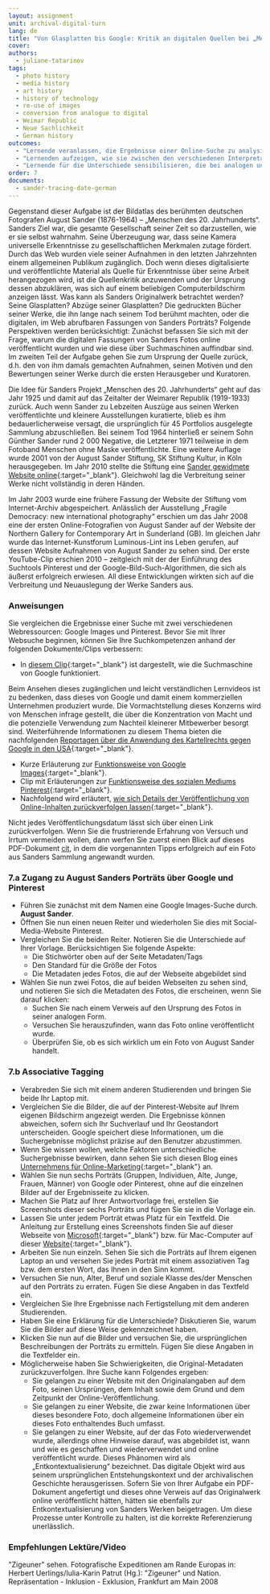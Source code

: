 ```yaml
---
layout: assignment
unit: archival-digital-turn
lang: de
title: "Von Glasplatten bis Google: Kritik an digitalen Quellen bei „Menschen des 20. Jahrhunderts“ von August Sander"
cover:
authors:
  - juliane-tatarinov
tags:
  - photo history
  - media history
  - art history
  - history of technology
  - re-use of images
  - conversion from analogue to digital
  - Weimar Republic
  - Neue Sachlichkeit
  - German history
outcomes:
  - "Lernende veranlassen, die Ergebnisse einer Online-Suche zu analysieren und herauszufinden, wie dies von den Eigenschaften der Suchmaschine festgelegt wird."
  - "Lernenden aufzeigen, wie sie zwischen den verschiedenen Interpretationsschichten unterscheiden, wenn sie Quellenkritik auf analoge Fotos anwenden, die online veröffentlicht wurden"
  - "Lernende für die Unterschiede sensibilisieren, die bei analogen und digitalen Quellen im Hinblick auf den informationsspezifischen und artefaktischen Wert bestehen."
order: 7
documents:
  - sander-tracing-date-german
---
```


Gegenstand dieser Aufgabe ist der Bildatlas des berühmten deutschen Fotografen August Sander (1876-1964) – „Menschen des 20. Jahrhunderts“. Sanders Ziel war, die gesamte Gesellschaft seiner Zeit so darzustellen, wie er sie selbst wahrnahm. Seine Überzeugung war, dass seine Kamera universelle Erkenntnisse zu gesellschaftlichen Merkmalen zutage fördert. Durch das Web wurden viele seiner Aufnahmen in den letzten Jahrzehnten einem allgemeinen Publikum zugänglich. Doch wenn dieses digitalisierte und veröffentlichte Material als Quelle für Erkenntnisse über seine Arbeit herangezogen wird, ist die Quellenkritik anzuwenden und der Ursprung dessen abzuklären, was sich auf einem beliebigen Computerbildschirm anzeigen lässt. Was kann als Sanders Originalwerk betrachtet werden? Seine Glasplatten? Abzüge seiner Glasplatten? Die gedruckten Bücher seiner Werke, die ihn lange nach seinem Tod berühmt machten, oder die digitalen, im Web abrufbaren Fassungen von Sanders Porträts? Folgende Perspektiven werden berücksichtigt: Zunächst befassen Sie sich mit der Frage, warum die digitalen Fassungen von Sanders Fotos online veröffentlicht wurden und wie diese über Suchmaschinen auffindbar sind. Im zweiten Teil der Aufgabe gehen Sie zum Ursprung der Quelle zurück, d.h. den von ihm damals gemachten Aufnahmen, seinen Motiven und den Bewertungen seiner Werke durch die ersten Herausgeber und Kuratoren.

Die Idee für Sanders Projekt „Menschen des 20. Jahrhunderts“ geht auf das Jahr 1925 und damit auf das Zeitalter der Weimarer Republik (1919-1933) zurück. Auch wenn Sander zu Lebzeiten Auszüge aus seinen Werken veröffentlichte und kleinere Ausstellungen kuratierte, blieb es ihm bedauerlicherweise versagt, die ursprünglich für 45 Portfolios ausgelegte Sammlung abzuschließen. Bei seinem Tod 1964 hinterließ er seinem Sohn Günther Sander rund 2 000 Negative, die Letzterer 1971 teilweise in dem Fotoband Menschen ohne Maske veröffentlichte. Eine weitere Auflage wurde 2001 von der August Sander Stiftung, SK Stiftung Kultur, in Köln herausgegeben. Im Jahr 2010 stellte die Stiftung eine [Sander gewidmete Website online](http://augustsander.org/md20jh/){:target="_blank"}. Gleichwohl lag die Verbreitung seiner Werke nicht vollständig in deren Händen.

Im Jahr 2003 wurde eine frühere Fassung der Website der Stiftung vom Internet-Archiv abgespeichert. Anlässlich der Ausstellung „Fragile Democracy: new international photography“ erschien um das Jahr 2008 eine der ersten Online-Fotografien von August Sander auf der Website der Northern Gallery for Contemporary Art in Sunderland (GB). Im gleichen Jahr wurde das Internet-Kunstforum Luminous-Lint ins Leben gerufen, auf dessen Website Aufnahmen von August Sander zu sehen sind. Der erste YouTube-Clip erschien 2010 – zeitgleich mit der der Einführung des Suchtools Pinterest und der Google-Bild-Such-Algorithmen, die sich als äußerst erfolgreich erwiesen. All diese Entwicklungen wirkten sich auf die Verbreitung und Neuauslegung der Werke Sanders aus.

<!-- more -->

<!-- briefing-student -->

### Anweisungen
<!-- section-contents -->

Sie vergleichen die Ergebnisse einer Suche mit zwei verschiedenen Webressourcen: Google Images und Pinterest.
Bevor Sie mit Ihrer Websuche beginnen, können Sie Ihre Suchkompetenzen anhand der folgenden Dokumente/Clips verbessern:
- In [diesem Clip](https://youtu.be/BNHR6IQJGZs){:target="_blank"} ist dargestellt, wie die Suchmaschine von Google funktioniert.

Beim Ansehen dieses zugänglichen und leicht verständlichen Lernvideos ist zu bedenken, dass dieses von Google und damit einem kommerziellen Unternehmen produziert wurde. Die Vormachtstellung dieses Konzerns wird von Menschen infrage gestellt, die über die Konzentration von Macht und die potenzielle Verwendung zum Nachteil kleinerer Mitbewerber besorgt sind. Weiterführende Informationen zu diesem Thema bieten die nachfolgenden [Reportagen über die Anwendung des Kartellrechts gegen Google in den USA](https://www.bloomberg.com/news/videos/2018-05-22/google-s-illegal-search-gets-prime-time-tv-treatment-video){:target="_blank"}.

- Kurze Erläuterung zur [Funktionsweise von Google Images](https://www.dummies.com/education/internet-basics/knowing-google-images-basics/){:target="_blank"}. 
- Clip mit Erläuterungen zur [Funktionsweise des sozialen Mediums Pinterest](https://youtu.be/oJzD4vF5dFA){:target="_blank"}.
- Nachfolgend wird erläutert, [wie sich Details der Veröffentlichung von Online-Inhalten zurückverfolgen lassen](https://www.makeuseof.com/tag/find-date-published-post-insanely-simple-tips/){:target="_blank"}.

Nicht jedes Veröffentlichungsdatum lässt sich über einen Link zurückverfolgen. Wenn Sie die frustrierende Erfahrung von Versuch und Irrtum vermeiden wollen, dann werfen Sie zuerst einen Blick auf dieses PDF-Dokument [cit](what-works-and-what-doesnot), in dem die vorgenannten Tipps erfolgreich auf ein Foto aus Sanders Sammlung angewandt wurden.

<!-- section -->

### 7.a Zugang zu August Sanders Porträts über Google und Pinterest
<!-- section-contents -->

- Führen Sie zunächst mit dem Namen eine Google Images-Suche durch. **August Sander**.
- Öffnen Sie nun einen neuen Reiter und wiederholen Sie dies mit Social-Media-Website Pinterest.
- Vergleichen Sie die beiden Reiter. Notieren Sie die Unterschiede auf Ihrer Vorlage. Berücksichtigen Sie folgende Aspekte:
  - Die Stichwörter oben auf der Seite Metadaten/Tags
  - Den Standard für die Größe der Fotos
  - Die Metadaten jedes Fotos, die auf der Webseite abgebildet sind
- Wählen Sie nun zwei Fotos, die auf beiden Webseiten zu sehen sind, und notieren Sie sich die Metadaten des Fotos, die erscheinen, wenn Sie darauf klicken:
  - Suchen Sie nach einem Verweis auf den Ursprung des Fotos in seiner analogen Form.
  - Versuchen Sie herauszufinden, wann das Foto online veröffentlicht wurde.
  - Überprüfen Sie, ob es sich wirklich um ein Foto von August Sander handelt. 

<!-- section -->

### 7.b Associative Tagging
<!-- section-contents -->

- Verabreden Sie sich mit einem anderen Studierenden und bringen Sie beide Ihr Laptop mit.
- Vergleichen Sie die Bilder, die auf der Pinterest-Website auf Ihrem eigenen Bildschirm angezeigt werden. Die Ergebnisse können abweichen, sofern sich Ihr Suchverlauf und Ihr Geostandort unterscheiden. Google speichert diese Informationen, um die Suchergebnisse möglichst präzise auf den Benutzer abzustimmen.
- Wenn Sie wissen wollen, welche Faktoren unterschiedliche Suchergebnisse bewirken, dann sehen Sie sich diesen Blog eines [Unternehmens für Online-Marketing](https://www.lcn.com/blog/get-different-results-google-vs-location-users/){:target="_blank"} an.
- Wählen Sie nun sechs Porträts (Gruppen, Individuen, Alte, Junge, Frauen, Männer) von Google oder Pinterest, ohne auf die einzelnen Bilder auf der Ergebnisseite zu klicken.
- Machen Sie Platz auf Ihrer Antwortvorlage frei, erstellen Sie Screenshots dieser sechs Porträts und fügen Sie sie in die Vorlage ein.
- Lassen Sie unter jedem Porträt etwas Platz für ein Textfeld. Die Anleitung zur Erstellung eines Screenshots finden Sie auf dieser Webseite von [Microsoft](https://support.microsoft.com/de-de/help/13776/windows-use-snipping-tool-to-capture-screenshots){:target="_blank"} bzw. für Mac-Computer auf dieser [Website](https://support.apple.com/de-de/HT201361#earlier){:target="_blank"}.
- Arbeiten Sie nun einzeln. Sehen Sie sich die Porträts auf Ihrem eigenen Laptop an und versehen Sie jedes Porträt mit einem assoziativen Tag bzw. dem ersten Wort, das Ihnen in den Sinn kommt.
- Versuchen Sie nun, Alter, Beruf und soziale Klasse des/der Menschen auf den Porträts zu erraten. Fügen Sie diese Angaben in das Textfeld ein.
- Vergleichen Sie Ihre Ergebnisse nach Fertigstellung mit dem anderen Studierenden.
- Haben Sie eine Erklärung für die Unterschiede? Diskutieren Sie, warum Sie die Bilder auf diese Weise gekennzeichnet haben. 
- Klicken Sie nun auf die Bilder und versuchen Sie, die ursprünglichen Beschreibungen der Porträts zu ermitteln. Fügen Sie diese Angaben in die Textfelder ein.
- Möglicherweise haben Sie Schwierigkeiten, die Original-Metadaten zurückzuverfolgen. Ihre Suche kann Folgendes ergeben:
  - Sie gelangen zu einer Website mit den Originalangaben auf dem Foto, seinen Ursprüngen, dem Inhalt sowie dem Grund und dem Zeitpunkt der Online-Veröffentlichung.
  - Sie gelangen zu einer Website, die zwar keine Informationen über dieses besondere Foto, doch allgemeine Informationen über ein dieses Foto enthaltendes Buch umfasst.
  - Sie gelangen zu einer Website, auf der das Foto wiederverwendet wurde, allerdings ohne Hinweise darauf, was abgebildet ist, wann und wie es geschaffen und wiederverwendet und online veröffentlicht wurde. Dieses Phänomen wird als „Entkontextualisierung“ bezeichnet. Das digitale Objekt wird aus seinem ursprünglichen Entstehungskontext und der archivalischen Geschichte herausgerissen. Sofern Sie von Ihrer Aufgabe ein PDF-Dokument angefertigt und dieses ohne Verweis auf das Originalwerk online veröffentlicht hätten, hätten sie ebenfalls zur Entkontextualisierung von Sanders Werken beigetragen. Um diese Prozesse unter Kontrolle zu halten, ist die korrekte Referenzierung unerlässlich.

<!-- section -->

### Empfehlungen Lektüre/Video
<!-- section-contents -->

"Zigeuner" sehen. Fotografische Expeditionen am Rande Europas
in: Herbert Uerlings/Iulia-Karin Patrut (Hg.): "Zigeuner" und Nation. Repräsentation - Inklusion - Exklusion, Frankfurt am Main 2008

<!-- briefing-teacher -->

